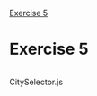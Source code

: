 [Exercise 5](https://books.adalab.es/materiales-front-end-l/modulo-3-react/3_4_eventos_react#ejercicio-5)

# Exercise 5

![]()

CitySelector.js
```javaScript

```



